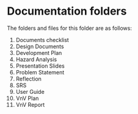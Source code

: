 # Documentation folders

The folders and files for this folder are as follows: 
1. Documents checklist
2. Design Documents
3. Development Plan
4. Hazard Analysis
5. Presentation Slides
6. Problem Statement
7. Reflection
8. SRS
9. User Guide
10. VnV Plan
11. VnV Report
